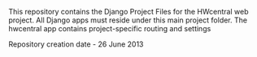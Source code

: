 This repository contains the Django Project Files for the HWcentral web project. All Django apps must reside under this main project folder. The hwcentral app contains project-specific routing and settings

Repository creation date - 26 June 2013
